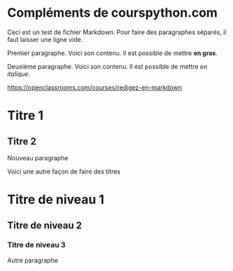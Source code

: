 # Compléments de courspython.com

Ceci est un test de fichier Markdown.
Pour faire des paragraphes séparés, il faut laisser une ligne vide.


Premier paragraphe.
Voici son contenu.
Il est possible de mettre **en gras**.

Deuxième paragraphe.
Voici son contenu.
Il est possible de mettre *en italique*.

https://openclassrooms.com/courses/redigez-en-markdown

Titre 1
=======

Titre 2
-------

Nouveau paragraphe

Voici une autre façon de faire des titres

# Titre de niveau 1

## Titre de niveau 2

### Titre de niveau 3

Autre paragraphe


